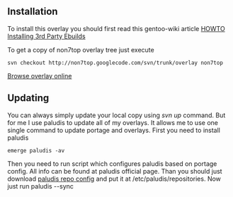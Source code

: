 ## Installation ##

To install this overlay you should first read this gentoo-wiki article [HOWTO Installing 3rd Party Ebuilds](http://gentoo-wiki.com/HOWTO_Installing_3rd_Party_Ebuilds)

To get a copy of non7top overlay tree just execute
```
svn checkout http://non7top.googlecode.com/svn/trunk/overlay non7top
```
[Browse overlay online](http://non7top.googlecode.com/svn/trunk/overlay)

## Updating ##

You can always simply update your local copy using <i>svn up</i> command. But for me I use paludis to update all of my overlays. It allows me to use one single command to update portage and overlays.
First you need to install paludis
```
emerge paludis -av
```
Then you need to run script which configures paludis based on portage config. All info can be found at paludis official page. Than you should just download [paludis repo config](http://non7top.googlecode.com/files/non7top.conf) and put it at /etc/paludis/repositories. Now just run paludis --sync